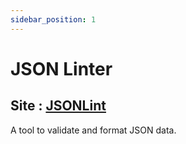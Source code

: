 ```yaml
---
sidebar_position: 1
---
```

# JSON Linter

## Site : [JSONLint](https://jsonlint.com/)

A tool to validate and format JSON data.

